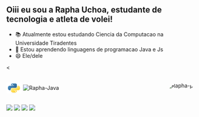 ## Oiii eu sou a Rapha Uchoa, estudante de tecnologia e atleta de volei!

- 📚 Atualmente estou estudando Ciencia da Computacao na Universidade Tiradentes
- 🌱 Estou aprendendo linguagens de programacao Java e Js
- 😄 Ele/dele

<<div style="display: inline_block"><br>
  <img align="center" alt="Rapha-Python" height="30" width="40" src="https://raw.githubusercontent.com/devicons/devicon/master/icons/python/python-original.svg">
  <img align="center" alt="Rapha-Java" height="30" width="40" src="https://cdn.jsdelivr.net/gh/devicons/devicon/icons/java/java-original-wordmark.svg" />
 <img align="right" alt="Rapha-pic" height="150" style="border-radius:50px;" src="https://media.tenor.com/yFKbJFsOvs4AAAAC/luffy-smile-luffy-giggle.gif">
</div>

   ##
 
<div> 
  <a href="https://www.youtube.com/channel/UCA5l98LDMMp33dXCrbrvTNA" target="_blank"><img src="https://img.shields.io/badge/YouTube-FF0000?style=for-the-badge&logo=youtube&logoColor=white" target="_blank"></a>
  <a href="https://www.instagram.com/rapha.uchoa6/" target="_blank"><img src="https://img.shields.io/badge/-Instagram-%23E4405F?style=for-the-badge&logo=instagram&logoColor=white" target="_blank"></a>
 	<a href="https://www.twitch.tv/godshiin" target="_blank"><img src="https://img.shields.io/badge/Twitch-9146FF?style=for-the-badge&logo=twitch&logoColor=white" target="_blank"></a> 
  <a href = "mailto:raphaeluchoas89@gmail.com"><img src="https://img.shields.io/badge/-Gmail-%23333?style=for-the-badge&logo=gmail&logoColor=white" target="_blank"></a>
</div>
          
